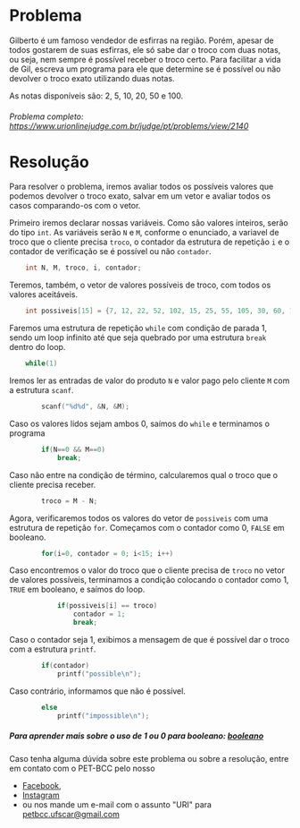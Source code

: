 # Problema

Gilberto é um famoso vendedor de esfirras na região. Porém, apesar de todos gostarem de suas esfirras, ele só sabe dar o troco com duas notas, ou seja, nem sempre é possível receber o troco certo. Para facilitar a vida de Gil, escreva um programa para ele que determine se é possível ou não devolver o troco exato utilizando duas notas.

As notas disponíveis são: 2, 5, 10, 20, 50 e 100.

###### Problema completo: https://www.urionlinejudge.com.br/judge/pt/problems/view/2140

# Resolução

Para resolver o problema, iremos avaliar todos os possíveis valores que podemos devolver o troco exato, salvar em um vetor e avaliar todos os casos comparando-os com o vetor.

Primeiro iremos declarar nossas variáveis. Como são valores inteiros, serão do tipo `int`. As variáveis serão `N` e `M`, conforme o enunciado, a variavel de troco que o cliente precisa `troco`, o contador da estrutura de repetição `i` e o contador de verificação se é possível ou não `contador`.
```c
    int N, M, troco, i, contador;
```

Teremos, também, o vetor de valores possíveis de troco, com todos os valores aceitáveis.
```c
    int possiveis[15] = {7, 12, 22, 52, 102, 15, 25, 55, 105, 30, 60, 110, 70, 120, 150};
```

Faremos uma estrutura de repetição `while` com condição de parada 1, sendo um loop infinito até que seja quebrado por uma estrutura `break` dentro do loop.
```c
    while(1)
```

Iremos ler as entradas de valor do produto `N` e valor pago pelo cliente `M` com a estrutura `scanf`.
```c
        scanf("%d%d", &N, &M); 
```

Caso os valores lidos sejam ambos 0, saímos do `while` e terminamos o programa
```c
        if(N==0 && M==0) 
            break;
```

Caso não entre na condição de término, calcularemos qual o troco que o cliente precisa receber.
```c
        troco = M - N;
```

Agora, verificaremos todos os valores do vetor de `possiveis` com uma estrutura de repetição `for`. Começamos com o contador como 0, `FALSE` em booleano.
```c
        for(i=0, contador = 0; i<15; i++)
```

Caso encontremos o valor do troco que o cliente precisa de `troco` no vetor de valores possíveis, terminamos a condição colocando o contador como 1, `TRUE` em booleano, e saímos do loop.
```c
            if(possiveis[i] == troco)
                contador = 1;
                break;
```

Caso o contador seja 1, exibimos a mensagem de que é possível dar o troco com a estrutura `printf`.
```c
        if(contador) 
            printf("possible\n");
```

Caso contrário, informamos que não é possível.
```c
        else 
            printf("impossible\n");
```

##### Para aprender mais sobre o uso de 1 ou 0 para booleano: [booleano](https://allanlima.wordpress.com/2006/11/07/simulando-o-tipo-boolean-em-c/)

Caso tenha alguma dúvida sobre este problema ou sobre a resolução, entre em contato com o PET-BCC pelo nosso
* [Facebook](https://www.facebook.com/petbcc/),
* [Instagram](https://www.instagram.com/petbcc.ufscar/)
* ou nos mande um e-mail com o assunto "URI" para  petbcc.ufscar@gmail.com